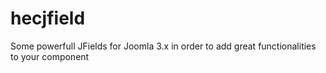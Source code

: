 # hecjfield
Some powerfull JFields for Joomla 3.x in order to add great functionalities to your component
